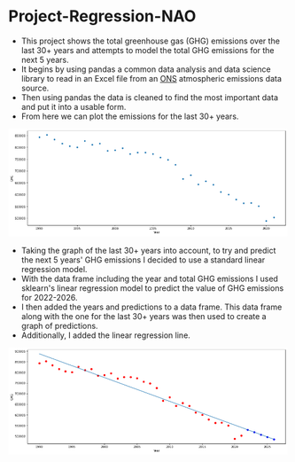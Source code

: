 # Project-Regression-NAO

- This project shows the total greenhouse gas (GHG) emissions over the last 30+ years and attempts to model the total GHG emissions for the next 5 years.
- It begins by using pandas a common data analysis and data science library to read in an Excel file from an [ONS](https://www.ons.gov.uk/economy/environmentalaccounts/datasets/ukenvironmentalaccountsatmosphericemissionsgreenhousegasemissionsbyeconomicsectorandgasunitedkingdom) atmospheric emissions data source.
- Then using pandas the data is cleaned to find the most important data and put it into a usable form.
- From here we can plot the emissions for the last 30+ years.

![](Picture_16.png)

- Taking the graph of the last 30+ years into account, to try and predict the next 5 years' GHG emissions I decided to use a standard linear regression model.
- With the data frame including the year and total GHG emissions I used sklearn's linear regression model to predict the value of GHG emissions for 2022-2026.
- I then added the years and predictions to a data frame. This data frame along with the one for the last 30+ years was then used to create a graph of predictions.
- Additionally, I added the linear regression line.

![](Picture_17.png)
